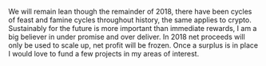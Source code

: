 We will remain lean though the remainder of 2018, there have been cycles of feast and famine cycles throughout history, the same applies to crypto. Sustainably for the future is more important than immediate rewards, I am a big believer in under promise and over deliver. In 2018 net proceeds will only be used to scale up, net profit will be frozen. Once a surplus is in place I would love to fund a few projects in my areas of interest.
